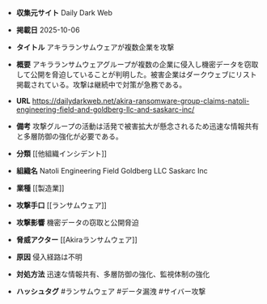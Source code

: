- **収集元サイト**
Daily Dark Web

- **掲載日**
2025-10-06

- **タイトル**
アキラランサムウェアが複数企業を攻撃

- **概要**
アキラランサムウェアグループが複数の企業に侵入し機密データを窃取して公開を脅迫していることが判明した。被害企業はダークウェブにリスト掲載されている。攻撃は継続中で対策が急務である。

- **URL**
https://dailydarkweb.net/akira-ransomware-group-claims-natoli-engineering-field-and-goldberg-llc-and-saskarc-inc/

- **備考**
攻撃グループの活動は活発で被害拡大が懸念されるため迅速な情報共有と多層防御の強化が必要である。

- **分類**
[[他組織インシデント]]

- **組織名**
Natoli Engineering Field Goldberg LLC Saskarc Inc

- **業種**
[[製造業]]

- **攻撃手口**
[[ランサムウェア]]

- **攻撃影響**
機密データの窃取と公開脅迫

- **脅威アクター**
[[Akiraランサムウェア]]

- **原因**
侵入経路は不明

- **対処方法**
迅速な情報共有、多層防御の強化、監視体制の強化

- **ハッシュタグ**
#ランサムウェア #データ漏洩 #サイバー攻撃
